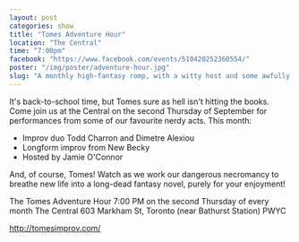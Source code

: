 ```yaml
---
layout: post
categories: show
title: "Tomes Adventure Hour"
location: "The Central"
time: "7:00pm"
facebook: "https://www.facebook.com/events/510420252360554/"
poster: "/img/poster/adventure-hour.jpg"
slug: "A monthly high-fantasy romp, with a witty host and some awfully geeky openers."
---
```


It's back-to-school time, but Tomes sure as hell isn't hitting the books. Come join us at the Central on the second Thursday of September for performances from some of our favourite nerdy acts. This month:

- Improv duo Todd Charron and Dimetre Alexiou
- Longform improv from New Becky
- Hosted by Jamie O'Connor

And, of course, Tomes! Watch as we work our dangerous necromancy to breathe new life into a long-dead fantasy novel, purely for your enjoyment!

The Tomes Adventure Hour
7:00 PM on the second Thursday of every month
The Central
603 Markham St, Toronto (near Bathurst Station)
PWYC

http://tomesimprov.com/